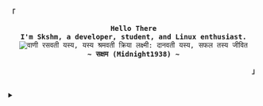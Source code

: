 <!-- Profile -->
<p align="left">
  <strong><samp>「</samp></strong>
</p>
<p align="center">
  <samp>
    <b>
      Hello There
      <br />
      I'm Skshm, a developer, student, and Linux enthusiast.
    </b>
    <br />
    <img
      src="https://readme-typing-svg.herokuapp.com?font=Amita&weight=600&duration=3000&pause=800&color=F5A97F&center=true&multiline=true&width=435&lines=%E0%A4%B5%E0%A4%BE%E0%A4%A3%E0%A5%80+%E0%A4%B0%E0%A4%B8%E0%A4%B5%E0%A4%A4%E0%A5%80+%E0%A4%AF%E0%A4%B8%E0%A5%8D%E0%A4%AF%2C+%E0%A4%AF%E0%A4%B8%E0%A5%8D%E0%A4%AF+%E0%A4%B6%E0%A5%8D%E0%A4%B0%E0%A4%AE%E0%A4%B5%E0%A4%A4%E0%A5%80+%E0%A4%95%E0%A5%8D%E0%A4%B0%E0%A4%BF%E0%A4%AF%E0%A4%BE;%E0%A4%B2%E0%A4%95%E0%A5%8D%E0%A4%B7%E0%A5%8D%E0%A4%AE%E0%A5%80%3A+%E0%A4%A6%E0%A4%BE%E0%A4%A8%E0%A4%B5%E0%A4%A4%E0%A5%80+%E0%A4%AF%E0%A4%B8%E0%A5%8D%E0%A4%AF%2C+%E0%A4%B8%E0%A4%AB%E0%A4%B2+%E0%A4%A4%E0%A4%B8%E0%A5%8D%E0%A4%AF+%E0%A4%9C%E0%A5%80%E0%A4%B5%E0%A4%BF%E0%A4%A4"
      alt="वाणी रसवती यस्य, यस्य श्रमवती क्रिया लक्ष्मी: दानवती यस्य, सफल तस्य जीवित"
    />
    <br />
    <b> ~ सक्षम (Midnight1938) ~ </b>
  </samp>
</p>
<p align="right">
  <strong><samp>」</samp></strong>
</p>

<br />

<details>
  <summary></summary>

  <h2></h2>
  <br />

  <!-- Contact Me -->
  <p align="center">
    <samp>
      [<a href="https://discordapp.com/users/669905573478924308">discord</a>]
      [<a href="https://matrix.to/#/@midnight.1938:halogen.city">matrix</a>]
      <!-- we cannot change our username on matrix it seems -->
      [<a href="mailto:eminate894567@proton.me">e-mail</a>]
    </samp>
  </p>

  <h2></h2>
  <br />

  <!-- Github Stats -->
  <p align="center">
    <samp>
      <h3 align="center">Languages and Tools:</h3>
      <p align="center">
        <a
          href="https://www.gnu.org/software/bash/"
          target="_blank"
          rel="noreferrer"
        >
          <img
            src="https://www.vectorlogo.zone/logos/gnu_bash/gnu_bash-icon.svg"
            alt="bash"
            width="40"
            height="40"
          />
        </a>
        <a
          href="https://www.cprogramming.com/"
          target="_blank"
          rel="noreferrer"
        >
          <img
            src="https://raw.githubusercontent.com/devicons/devicon/master/icons/c/c-original.svg"
            alt="c"
            width="40"
            height="40"
          />
        </a>
        <a
          href="https://www.w3schools.com/cpp/"
          target="_blank"
          rel="noreferrer"
        >
          <img
            src="https://raw.githubusercontent.com/devicons/devicon/master/icons/cplusplus/cplusplus-original.svg"
            alt="cplusplus"
            width="40"
            height="40"
          />
        </a>
        <a href="https://www.docker.com/" target="_blank" rel="noreferrer">
          <img
            src="https://raw.githubusercontent.com/devicons/devicon/master/icons/docker/docker-original-wordmark.svg"
            alt="docker"
            width="40"
            height="40"
          />
        </a>
        <a href="https://flutter.dev" target="_blank" rel="noreferrer">
          <img
            src="https://www.vectorlogo.zone/logos/flutterio/flutterio-icon.svg"
            alt="flutter"
            width="40"
            height="40"
          />
        </a>
        <a href="https://git-scm.com/" target="_blank" rel="noreferrer">
          <img
            src="https://www.vectorlogo.zone/logos/git-scm/git-scm-icon.svg"
            alt="git"
            width="40"
            height="40"
          />
        </a>
        <a
          href="https://www.adobe.com/in/products/illustrator.html"
          target="_blank"
          rel="noreferrer"
        >
          <img
            src="https://www.vectorlogo.zone/logos/adobe_illustrator/adobe_illustrator-icon.svg"
            alt="illustrator"
            width="40"
            height="40"
          />
        </a>
        <a href="https://jekyllrb.com/" target="_blank" rel="noreferrer">
          <img
            src="https://www.vectorlogo.zone/logos/jekyllrb/jekyllrb-icon.svg"
            alt="jekyll"
            width="40"
            height="40"
          />
        </a>
        <a href="https://kubernetes.io" target="_blank" rel="noreferrer">
          <img
            src="https://www.vectorlogo.zone/logos/kubernetes/kubernetes-icon.svg"
            alt="kubernetes"
            width="40"
            height="40"
          />
        </a>
        <a href="https://www.linux.org/" target="_blank" rel="noreferrer">
          <img
            src="https://raw.githubusercontent.com/devicons/devicon/master/icons/linux/linux-original.svg"
            alt="linux"
            width="40"
            height="40"
          />
        </a>
        <a href="https://www.mysql.com/" target="_blank" rel="noreferrer">
          <img
            src="https://raw.githubusercontent.com/devicons/devicon/master/icons/mysql/mysql-original-wordmark.svg"
            alt="mysql"
            width="40"
            height="40"
          />
        </a>
        <a href="https://www.photoshop.com/en" target="_blank" rel="noreferrer">
          <img
            src="https://raw.githubusercontent.com/devicons/devicon/master/icons/photoshop/photoshop-line.svg"
            alt="photoshop"
            width="40"
            height="40"
          />
        </a>
        <a href="https://www.python.org" target="_blank" rel="noreferrer">
          <img
            src="https://raw.githubusercontent.com/devicons/devicon/master/icons/python/python-original.svg"
            alt="python"
            width="40"
            height="40"
          />
        </a>
        <a href="https://www.rust-lang.org" target="_blank" rel="noreferrer">
          <img
            src="https://raw.githubusercontent.com/devicons/devicon/master/icons/rust/rust-plain.svg"
            alt="rust"
            width="40"
            height="40"
          />
        </a>
        <a href="https://unity.com/" target="_blank" rel="noreferrer">
          <img
            src="https://www.vectorlogo.zone/logos/unity3d/unity3d-icon.svg"
            alt="unity"
            width="40"
            height="40"
          />
        </a>
      </p>
    </samp>
  </p>
  <p align="center">
    <samp align="center">
      <details>
        <summary>Most Used Languages</summary>
        <br />
        <p align="center">
          <img
            alt="Top Language"
            src="https://github-readme-stats.vercel.app/api/top-langs/?username=midnight1938&hide=html,c%23&layout=compact&hide_border=true&theme=nord&&langs_count=8"
          />
        </p>
        <br />
        <b>Note:</b> Top languages is only a metric of the languages my public
        code consists of and doesn't reflect experience or skill level.
      </details>
      <details>
        <summary>My Profile Stats</summary>
        <br />
        <p align="center">
          <img
            alt="midnight1938"
            src="https://github-readme-streak-stats.herokuapp.com?user=Midnight1938&theme=nord&hide_border=true&mode=weekly"
          />
          <img
            alt="GitHub Stats"
            src="https://github-readme-stats.vercel.app/api?username=midnight1938&show_icons=true&include_all_commits=true&count_private=true&hide=issues&hide_border=true&theme=nord"
          />
        </p>
      </details>
    </samp>
  </p>
</details>

<!---
Midnight1938/Midnight1938 is a ✨ special ✨ repository because its `README.md` (this file) appears on your GitHub profile.
You can click the Preview link to take a look at your changes.
--->
